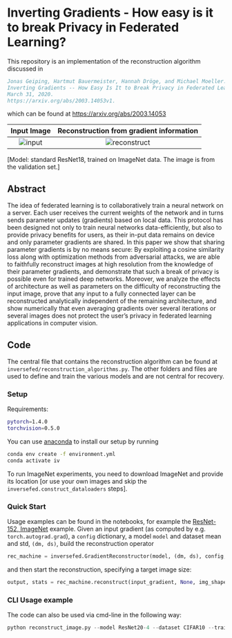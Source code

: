 # Inverting Gradients - How easy is it to break Privacy in Federated Learning?

This repository is an implementation of the reconstruction algorithm discussed in

``` bib
Jonas Geiping, Hartmut Bauermeister, Hannah Dröge, and Michael Moeller. 
Inverting Gradients -- How Easy Is It to Break Privacy in Federated Learning?, 
March 31, 2020. 
https://arxiv.org/abs/2003.14053v1.
```

which can be found at <https://arxiv.org/abs/2003.14053>

Input Image             |  Reconstruction from gradient information
:-------------------------:|:-------------------------:
![input](11794_ResNet18_ImageNet_input.png)  |  ![reconstruct](11794_ResNet18_ImageNet_output.png)

[Model: standard ResNet18, trained on ImageNet data. The image is from the validation set.]

## Abstract

The idea of federated learning is to collaboratively train a neural network on a server. Each user receives the current weights of the network and in turns sends parameter updates (gradients) based on local data. This protocol has been designed not only to train neural networks data-efficiently, but also to provide privacy benefits for users, as their in-put data remains on device and only parameter gradients are shared. In this paper we show that sharing parameter gradients is by no means secure: By exploiting a cosine similarity loss along with optimization methods from adversarial attacks, we are able to faithfully reconstruct images at high resolution from the knowledge of their parameter gradients, and demonstrate  that  such  a  break  of  privacy  is  possible  even  for  trained deep networks. Moreover, we analyze the effects of architecture as well as parameters on the difficulty of reconstructing the input image, prove that any input to a fully connected layer can be reconstructed analytically independent of the remaining architecture, and show numerically that  even  averaging  gradients  over  several  iterations  or  several  images does not protect the user’s privacy in federated learning applications in computer vision.

## Code

The central file that contains the reconstruction algorithm can be found at ```inversefed/reconstruction_algorithms.py```. The other folders and files are used to define and train the various models and are not central for recovery.

### Setup

Requirements:

```bash
pytorch=1.4.0
torchvision=0.5.0
```

You can use [anaconda](https://www.anaconda.com/distribution/) to install our setup by running

```bash
conda env create -f environment.yml
conda activate iv
```

To run ImageNet experiments, you need to download ImageNet and provide its location [or use your own images and skip the ```inversefed.construct_dataloaders``` steps].

### Quick Start

Usage examples can be found in the notebooks, for example the [ResNet-152, ImageNet](ResNet152%20-%20trained%20on%20ImageNet.ipynb) example.
Given an input gradient (as computed by e.g. ```torch.autograd.grad```), a ```config``` dictionary, a model ```model``` and dataset mean and std, ```(dm, ds)```, build the reconstruction operator

``` python
rec_machine = inversefed.GradientReconstructor(model, (dm, ds), config, num_images=1)
```

and then start the reconstruction, specifying a target image size:

```python
output, stats = rec_machine.reconstruct(input_gradient, None, img_shape=(3, 32, 32))
```

### CLI Usage example

The code can also be used via cmd-line in the following way:

```python
python reconstruct_image.py --model ResNet20-4 --dataset CIFAR10 --trained_model --cost_fn sim --indices def --restarts 32 --save_image --target_id -1
```

